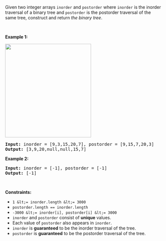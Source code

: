 Given two integer arrays `` inorder `` and `` postorder `` where `` inorder `` is the inorder traversal of a binary tree and `` postorder `` is the postorder traversal of the same tree, construct and return _the binary tree_.

&nbsp;

__Example 1:__

<img alt="" src="https://assets.leetcode.com/uploads/2021/02/19/tree.jpg" style="width: 277px; height: 302px;"/>

<pre>
<strong>Input:</strong> inorder = [9,3,15,20,7], postorder = [9,15,7,20,3]
<strong>Output:</strong> [3,9,20,null,null,15,7]
</pre>

__Example 2:__

<pre>
<strong>Input:</strong> inorder = [-1], postorder = [-1]
<strong>Output:</strong> [-1]
</pre>

&nbsp;

__Constraints:__

*   `` 1 &lt;= inorder.length &lt;= 3000 ``
*   `` postorder.length == inorder.length ``
*   `` -3000 &lt;= inorder[i], postorder[i] &lt;= 3000 ``
*   `` inorder `` and `` postorder `` consist of __unique__ values.
*   Each value of `` postorder `` also appears in `` inorder ``.
*   `` inorder `` is __guaranteed__ to be the inorder traversal of the tree.
*   `` postorder `` is __guaranteed__ to be the postorder traversal of the tree.